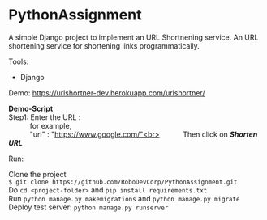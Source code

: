# PythonAssignment
A simple Django project to implement an URL Shortnening service. An URL shortening service for shortening links programmatically.

Tools:
- Django

Demo: https://urlshortner-dev.herokuapp.com/urlshortner/

<b>Demo-Script</b><br>
Step1: Enter the URL :<br> 
&emsp;&emsp;&emsp;for example,<br>
&emsp;&emsp;&emsp;"url" : "https://www.google.com/"<br>
&emsp;&emsp;&emsp;Then click on <b><i>Shorten URL</i></b>

Run:

Clone the project<br>
```$ git clone https://github.com/RoboDevCorp/PythonAssignment.git```<br>
Do ```cd <project-folder>``` and ```pip install requirements.txt```<br>
Run ```python manage.py makemigrations``` and ```python manage.py migrate```<br>
Deploy test server: ```python manage.py runserver```
